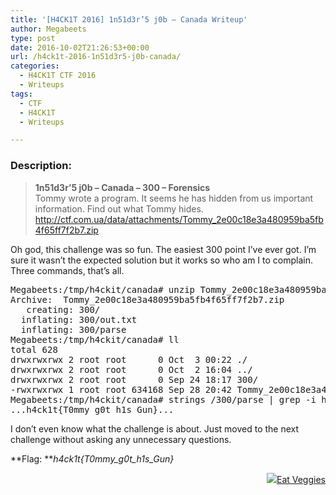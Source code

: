 ```yaml
---
title: '[H4CK1T 2016] 1n51d3r’5 j0b – Canada Writeup'
author: Megabeets
type: post
date: 2016-10-02T21:26:53+00:00
url: /h4ck1t-2016-1n51d3r5-j0b-canada/
categories:
  - H4CK1T CTF 2016
  - Writeups
tags:
  - CTF
  - H4CK1T
  - Writeups

---
```

### **Description:**

> **1n51d3r&#8217;5 j0b &#8211; Canada &#8211; 300 &#8211; Forensics**  
> <span style="font-weight: 400;">Tommy wrote a program. It seems he has hidden from us important information. Find out what Tommy hides.</span>  
> [<span style="font-weight: 400;">http://ctf.com.ua/data/attachments/Tommy_2e00c18e3a480959ba5fb4f65ff7f2b7.zip</span>][1]

Oh god, this challenge was so fun. The easiest 300 point I&#8217;ve ever got. I&#8217;m sure it wasn&#8217;t the expected solution but it works so who am I to complain. Three commands, that&#8217;s all.

<pre class="lang:sh mark:13 decode:true">Megabeets:/tmp/h4ckit/canada# unzip Tommy_2e00c18e3a480959ba5fb4f65ff7f2b7.zip
Archive:  Tommy_2e00c18e3a480959ba5fb4f65ff7f2b7.zip
   creating: 300/
  inflating: 300/out.txt
  inflating: 300/parse
Megabeets:/tmp/h4ckit/canada# ll
total 628
drwxrwxrwx 2 root root      0 Oct  3 00:22 ./
drwxrwxrwx 2 root root      0 Oct  2 16:04 ../
drwxrwxrwx 2 root root      0 Sep 24 18:17 300/
-rwxrwxrwx 1 root root 634168 Sep 28 20:42 Tommy_2e00c18e3a480959ba5fb4f65ff7f2b7.zip*
Megabeets:/tmp/h4ckit/canada# strings /300/parse | grep -i h4ck1t{
...h4ck1t{T0mmy_g0t_h1s_Gun}...</pre>

I don&#8217;t even know what the challenge is about. Just moved to the next challenge without asking any unnecessary questions.

**Flag: **_h4ck1t{T0mmy\_g0t\_h1s_Gun}_

<div class="nf-post-footer">
  <p style="text-align: right">
    <a href="https://www.megabeets.net/about.html#vegan"><img src="../uploads/megabeets_inline_logo.png" />Eat Veggies</a>
  </p>
</div>

 [1]: http://ctf.com.ua/data/attachments/Tommy_2e00c18e3a480959ba5fb4f65ff7f2b7.zip